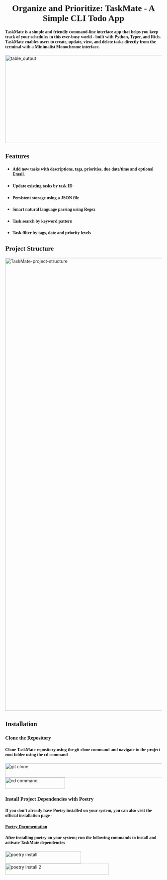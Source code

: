 <div align="center"><h1 style="font-family: Georgia, serif;">Organize and Prioritize: TaskMate - A Simple CLI Todo App</h1></div>  
<h4 style="font-family: Georgia, serif;">TaskMate is a simple and friendly command-line interface app that helps you keep track of your schedules in this ever-busy 
world - built with Python, Typer, and Rich. TaskMate enables users to create, update, view, and delete tasks directly from the terminal with a Minimalist Monochrome 
interface.</h4>
<img width="3806" height="282" alt="table_output" src="https://github.com/user-attachments/assets/63be931a-3189-4328-b59d-aa7e442cb133" />
<div align='left'><h2 style="font-family: Georgia, serif;">Features</h2>
<ul>
  <li><h4 style="font-family: Georgia, serif;">Add new tasks with descriptions, tags, priorities, due date/time and optional Email.</h4></li>
  <li><h4 style="font-family: Georgia, serif;">Update existing tasks by task ID</h4></li>
  <li><h4 style="font-family: Georgia, serif;">Persistent storage using a JSON file</h4></li>
  <li><h4 style="font-family: Georgia, serif;">Smart natural language parsing using Regex</h4></li>
  <li><h4 style="font-family: Georgia, serif;">Task search by keyword pattern</h4></li>
  <li><h4 style="font-family: Georgia, serif;">Task filter by tags, date and priority levels</h4></li>
</ul>
<div align='left'><h2 style="font-family: Georgia, serif;">Project Structure</h2></div>
<img width="1231" height="1452" alt="TaskMate-project-structure" src="https://github.com/user-attachments/assets/667391a9-e0ad-4222-8953-285dfc40a684" />
<div align='left'><h2 style="font-family: Georgia, serif;">Installation</h2></div>
<h3 style="font-family: Georgia, serif;">Clone the Repository</h3>
<h4 style="font-family: Georgia, serif;">Clone TaskMate repository using the git clone command and navigate to the project root folder using the cd command</h4>
<img width="965" height="45" alt="git clone" src="https://github.com/user-attachments/assets/15e9ebce-3d46-480d-b291-d21213b35b30" />
<img width="192" height="37" alt="cd command" src="https://github.com/user-attachments/assets/e3c724fc-aaf1-4409-a2df-0b72cd21afec" />
<h3 style="font-family: Georgia, serif;">Install Project Dependencies with Poetry</h3>
<h4 style="font-family: Georgia, serif;">If you don’t already have Poetry installed on your system, you can also visit the official installation page - <a href="https://github.com/python-poetry/install.python-poetry.org"><h4 style="font-family: Georgia, serif;">Poetry Documentation</h4></a></h4>
<h4 style="font-family: Georgia, serif;">After installing poetry on your system; run the following commands to install and activate TaskMate dependencies</h4>
<img width="244" height="40" alt="poetry install" src="https://github.com/user-attachments/assets/110d67a4-70b6-4572-9d3a-79ff7713fd21" />
<img width="334" height="35" alt="poetry install 2" src="https://github.com/user-attachments/assets/68c381c2-c522-48e3-b495-464c96b58f46" />





